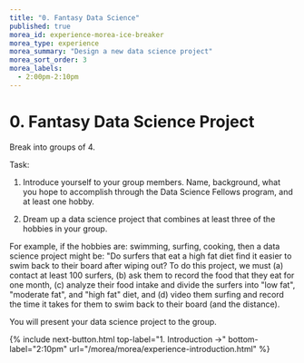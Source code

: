 ```yaml
---
title: "0. Fantasy Data Science"
published: true
morea_id: experience-morea-ice-breaker
morea_type: experience
morea_summary: "Design a new data science project"
morea_sort_order: 3
morea_labels:
  - 2:00pm-2:10pm
---
```


# 0. Fantasy Data Science Project

Break into groups of 4.

Task: 

1. Introduce yourself to your group members. Name, background, what you hope to accomplish through the Data Science Fellows program, and at least one hobby.

2. Dream up a data science project that combines at least three of the hobbies in your group. 

For example, if the hobbies are: swimming, surfing, cooking, then a data science project might be:  "Do surfers that eat a high fat diet find it easier to swim back to their board after wiping out? To do this project, we must (a) contact at least 100 surfers, (b) ask them to record the food that they eat for one month, (c) analyze their food intake and divide the surfers into "low fat", "moderate fat", and "high fat" diet, and (d) video them surfing and record the time it takes for them to swim back to their board (and the distance).

You will present your data science project to the group.

{% include next-button.html
top-label="1. Introduction ->"
bottom-label="2:10pm"
url="/morea/morea/experience-introduction.html" %}
